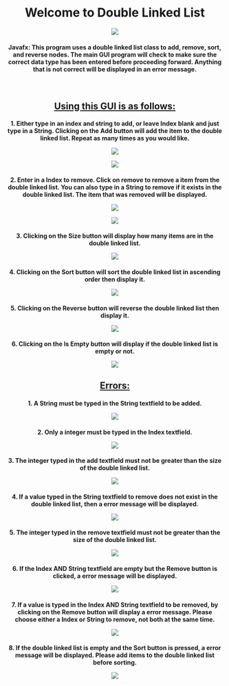 
<h1 align="center">Welcome to Double Linked List</h1>

<p align="center"><img src="images/image_main.jpg"></p>
<!-- ![main image](images/main_image.jpg) -->

<h4 align="center">
  Javafx: This program uses a double linked list class to add, remove, sort, and reverse nodes.  The main GUI program will check to make sure the correct data type has been entered before proceeding forward.  Anything that is not correct will be displayed in an error message.  
</h4>
<br>

<h2 align="center" style="text-decoration: underline;">Using this GUI is as follows:</h2>

<h4 align="center">
    1. Either type in an index and string to add, or leave Index blank and just type in a String.  Clicking on the Add button will add the item to the double linked list.  Repeat as many times as you would like.
<p align="center"><img src="images/run/add1.jpg"></p>
<p align="center"><img src="images/run/add2.jpg"></p>
</h4>

<h4 align="center">
    2. Enter in a Index to remove.  Click on remove to remove a item from the double linked list.  You can also type in a String to remove if it exists in the double linked list.  The item that was removed will be displayed.
<p align="center"><img src="images/run/remove1.jpg"></p>
<p align="center"><img src="images/run/remove2.jpg"></p>
</h4>

<h4 align="center">
    3. Clicking on the Size button will display how many items are in the double linked list.
<p align="center"><img src="images/run/size.jpg"></p>
</h4>

<h4 align="center">
    4. Clicking on the Sort button will sort the double linked list in ascending order then display it.
<p align="center"><img src="images/run/sort.jpg"></p>
</h4>

<h4 align="center">
    5. Clicking on the Reverse button will reverse the double linked list then display it.
    <p align="center"><img src="images/run/reverse.jpg"></p>
</h4>

<h4 align="center">
    6. Clicking on the Is Empty button will display if the double linked list is empty or not.
<p align="center"><img src="images/run/is_empty.jpg"></p>
</h4>

<h2 align="center" style="text-decoration: underline;">Errors:</h2>

<h4 align="center">
    1. A String must be typed in the String textfield to be added.
<p align="center"><img src="images/errors/error_add1.jpg"></p>
</h4>

<h4 align="center">
    2. Only a integer must be typed in the Index textfield.
<p align="center"><img src="images/errors/error_add2.jpg"></p>
</h4>

<h4 align="center">
    3. The integer typed in the add textfield must not be greater than the size of the double linked list.
<p align="center"><img src="images/errors/error_add3.jpg"></p>
</h4>

<h4 align="center">
    4. If a value typed in the String textfield to remove does not exist in the double linked list, then a error message will be displayed.
<p align="center"><img src="images/errors/error_remove1.jpg"></p>
</h4>

<h4 align="center">
    5. The integer typed in the remove textfield must not be greater than the size of the double linked list.
    <p align="center"><img src="images/errors/error_remove2.jpg"></p>
</h4>

<h4 align="center">
    6. If the Index AND String textfield are empty but the Remove button is clicked, a error message will be displayed.
<p align="center"><img src="images/errors/error_remove3.jpg"></p>
</h4>

<h4 align="center">
    7. If a value is typed in the Index AND String textfield to be removed, by clicking on the Remove button will display a error message.  Please choose either a Index or String to remove, not both at the same time.
<p align="center"><img src="images/errors/error_remove4.jpg"></p>
</h4>

<h4 align="center">
    8. If the double linked list is empty and the Sort button is pressed, a error message will be displayed.  Please add items to the double linked list before sorting.
<p align="center"><img src="images/errors/error_sort.jpg"></p>
</h4>

<!-- For more details see [GitHub Flavored Markdown](https://guides.github.com/features/mastering-markdown/). -->
<!-- You can use the [editor on GitHub](https://github.com/zuki07/Linked_list/edit/gh-pages/index.md) to maintain and preview the content for your website in Markdown files. -->
